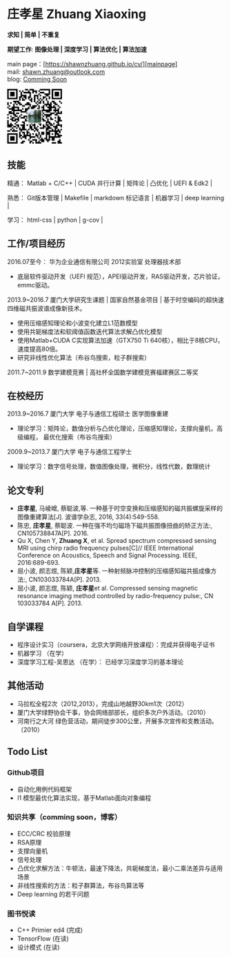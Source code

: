<!-- source  -->
[mail]: mailto:shawn.zhuang@outlook.com
[blog]: about:blank
[mainpage]: https://shawnzhuang.github.io/cv/
[wechat_qcode]: image/wechat.png

<!-- main page -->
# 庄孝星 Zhuang Xiaoxing
**求知 | 简单 | 不重复**

**期望工作**: **图像处理 \| 深度学习 \| 算法优化 \| 算法加速**

main page：[https://shawnzhuang.github.io/cv/][mainpage]  
mail: [shawn.zhuang@outlook.com][mail]  
blog: [Comming Soon][blog]  

<img src="image/wechat.png" width="128" height=128>

## 技能
精通： Matlab + C/C++ \| CUDA 并行计算 \| 矩阵论 \| 凸优化 \| UEFI & Edk2  \|  

熟悉：  Git版本管理 \| Makefile \| markdown 标记语言 \| 机器学习 \| deep learning \|

学习： html-css \| python \| g-cov \|
      
## 工作/项目经历
2016.07至今： 华为企业通信有限公司 2012实验室 处理器技术部 
* 底层软件驱动开发（UEFI 规范），APEI驱动开发，RAS驱动开发，芯片验证，emmc驱动。

2013.9~2016.7 厦门大学研究生课题  \| 国家自然基金项目  \| 基于时空编码的超快速四维磁共振波谱成像新技术。
* 使用压缩感知理论和小波变化建立L1范数模型
* 使用共轭梯度法和软阈值函数迭代算法求解凸优化模型
* 使用Matlab+CUDA C实现算法加速（GTX750 Ti 640核），相比于8核CPU，速度提高80倍。
* 研究非线性优化算法（布谷鸟搜索，粒子群搜索） 

2011.7~2011.9 数学建模竞赛 \| 高社杯全国数学建模竞赛福建赛区二等奖       


## 在校经历
2013.9~2016.7 厦门大学 电子与通信工程硕士 医学图像重建            
* 理论学习：矩阵论，数值分析与凸优化理论，压缩感知理论，支撑向量机，高级编程， 最优化搜索（布谷鸟搜索）

2009.9~2013.7 厦门大学 电子与通信工程学士 
* 理论学习：数字信号处理，数值图像处理，微积分，线性代数，数理统计 

## 论文专利
- **庄孝星**, 马崚嶒, 蔡聪波,等. 一种基于时空变换和压缩感知的磁共振螺旋采样的图像重建算法[J]. 波谱学杂志, 2016, 33(4):549-558.
- 陈忠, **庄孝星**, 蔡聪波. 一种在强不均匀磁场下磁共振图像扭曲的矫正方法:, CN105738847A[P]. 2016.
- Qu X, Chen Y, **Zhuang X**, et al. Spread spectrum compressed sensing MRI using chirp radio frequency pulses[C]// IEEE International Conference on Acoustics, Speech and Signal Processing. IEEE, 2016:689-693.
- 屈小波, 颜志煜, 陈颖,**庄孝星**等. 一种射频脉冲控制的压缩感知磁共振成像方法:, CN103033784A[P]. 2013.
- 屈小波, 颜志煜, 陈颖, **庄孝星**et al. Compressed sensing magnetic resonance imaging method controlled by radio-frequency pulse:, CN 103033784 A[P]. 2013.


## 自学课程
* 程序设计实习（coursera，北京大学网络开放课程）：完成并获得电子证书
* 机器学习 （在学）
* 深度学习工程-吴恩达 （在学）： 已经学习深度学习的基本理论


## 其他活动
* 马拉松全程2次（2012,2013），完成山地越野30km1次（2012）
* 厦门大学绿野协会干事，协会网络部部长，组织多次户外活动。（2010）  
* 河南行之大河 绿色营活动，期间徒步300公里，开展多次宣传和支教活动。（2010）

## Todo List
### Github项目
* 自动化用例代码框架
* l1 模型最优化算法实现，基于Matlab面向对象编程
 
### 知识共享（comming soon，博客）
* ECC/CRC 校验原理
* RSA原理
* 支撑向量机
* 信号处理
* 凸优化求解方法：牛顿法，最速下降法，共轭梯度法，最小二乘法差异与适用场景
* 非线性搜索的方法：粒子群算法，布谷鸟算法等
* Deep learning 的若干问题

### 图书悦读
* C++ Primier ed4 (完成)
* TensorFlow     (在读)
* 设计模式        (在读)